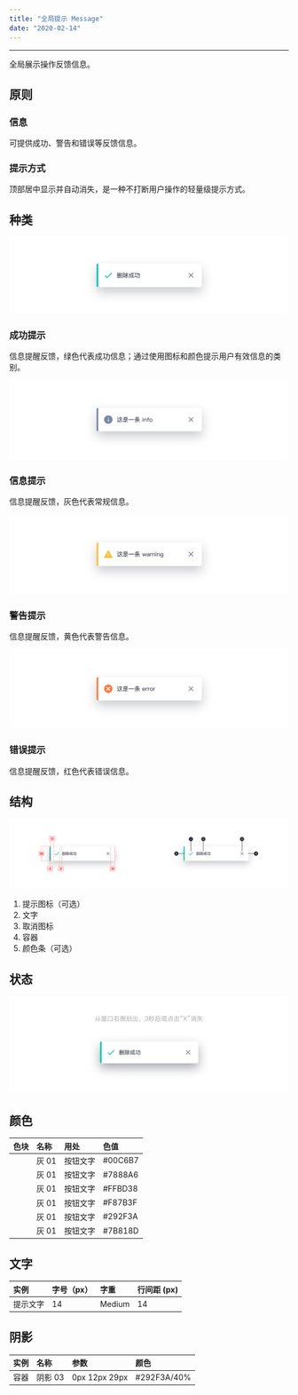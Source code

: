 ```yaml
---
title: "全局提示 Message"
date: "2020-02-14"
---
```


---

全局展示操作反馈信息。

## 原则

### 信息

可提供成功、警告和错误等反馈信息。

### 提示方式

顶部居中显示并自动消失，是一种不打断用户操作的轻量级提示方式。

## 种类

![message-1](./message-1.jpg)

### 成功提示

信息提醒反馈，绿色代表成功信息；通过使用图标和颜色提示用户有效信息的类别。

![message-2](./message-2.jpg)

### 信息提示

信息提醒反馈，灰色代表常规信息。

![message-3](./message-3.jpg)

### 警告提示

信息提醒反馈，黄色代表警告信息。

![message-4](./message-4.jpg)

### 错误提示

信息提醒反馈，红色代表错误信息。

## 结构

![message-5](./message-5.jpg)

1. 提示图标（可选）
2. 文字
3. 取消图标
4. 容器
5. 颜色条（可选）

## 状态

![message-6](./message-6.jpg)

## 颜色

| 色块                                                          | 名称  | 用处     | 色值    |
| :------------------------------------------------------------ | :---- | :------- | :------ |
| <span class="colorBlock" style="background: #00C6B7;"></span> | 灰 01 | 按钮文字 | #00C6B7 |
| <span class="colorBlock" style="background: #7888A6;"></span> | 灰 01 | 按钮文字 | #7888A6 |
| <span class="colorBlock" style="background: #FFBD38;"></span> | 灰 01 | 按钮文字 | #FFBD38 |
| <span class="colorBlock" style="background: #F87B3F;"></span> | 灰 01 | 按钮文字 | #F87B3F |
| <span class="colorBlock" style="background: #292F3A;"></span> | 灰 01 | 按钮文字 | #292F3A |
| <span class="colorBlock" style="background: #7B818D;"></span> | 灰 01 | 按钮文字 | #7B818D |

## 文字

| 实例     | 字号（px） | 字重   | 行间距 (px) |
| :------- | :--------- | :----- | :---------- |
| 提示文字 | 14         | Medium | 14          |

## 阴影

| 实例 | 名称    | 参数          | 颜色        |
| :--- | :------ | :------------ | :---------- |
| 容器 | 阴影 03 | 0px 12px 29px | #292F3A/40% |
